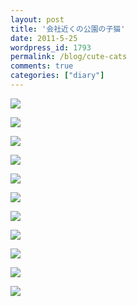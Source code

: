 ```yaml
---
layout: post
title: '会社近くの公園の子猫'
date: 2011-5-25
wordpress_id: 1793
permalink: /blog/cute-cats
comments: true
categories: ["diary"]
---
```


![](http://www.kinopyo.com/wp-content/uploads/2011/05/2b66f92cfa4414c3bc7d158c7a6885cb.jpeg)

![](http://www.kinopyo.com/wp-content/uploads/2011/05/2d54b04165695942c4a70e8aed091b5b.jpeg)

![](http://www.kinopyo.com/wp-content/uploads/2011/05/40dfbc3ad08bacff15a441db2b386e99.jpeg)

![](http://www.kinopyo.com/wp-content/uploads/2011/05/062d49f5a94327750da05593feb1a79c.jpeg)

![](http://www.kinopyo.com/wp-content/uploads/2011/05/95c71dbe4c1f549a8dcadeeae7acbe0a.jpeg)

![](http://www.kinopyo.com/wp-content/uploads/2011/05/38413b69288ac2cd1038e08a0b990c34.jpeg)

![](http://www.kinopyo.com/wp-content/uploads/2011/05/61512c47235929adbded44e686e331f6.jpeg)

![](http://www.kinopyo.com/wp-content/uploads/2011/05/031907128cc8199311f634b07c6c71e3.jpeg)

![](http://www.kinopyo.com/wp-content/uploads/2011/05/b495b4e1f2fd67496c6fc818e5ce7de4.jpeg)

![](http://www.kinopyo.com/wp-content/uploads/2011/05/baff4da7ee4781bfdd81ff9e6e828db6.jpeg)

![](http://www.kinopyo.com/wp-content/uploads/2011/05/e3ee0c2bf551e3fbd6745850960a1550.jpeg)